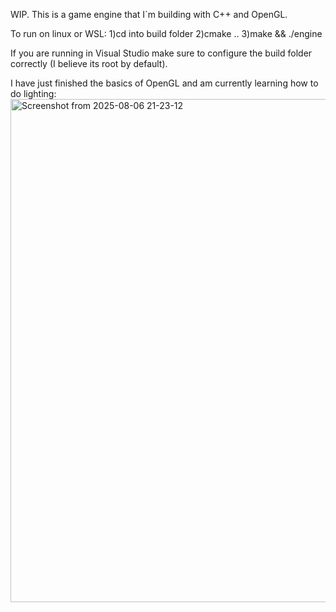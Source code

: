 WIP. 
This is a game engine that I`m building with C++ and OpenGL.

To run on linux or WSL:
1)cd into build folder
2)cmake .. 
3)make && ./engine 

If you are running in Visual Studio make sure to configure the build folder correctly (I believe its root by default).

I have just finished the basics of OpenGL and am currently learning how to do lighting:
<img width="1001" height="805" alt="Screenshot from 2025-08-06 21-23-12" src="https://github.com/user-attachments/assets/19cde3bb-4c7b-4be8-9c18-2ba575f9231f" />
